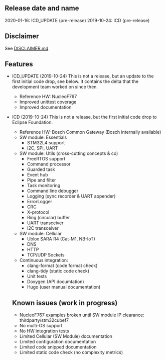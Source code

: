 ## Release date and name ## 
2020-01-16: ICD_UPDATE (pre-release)
2019-10-24: ICD (pre-release)

## Disclaimer ##
See [DISCLAIMER.md](https://github.com/Bosch-AE-SW/cddk-oss/blob/master/DISCLAIMER.md)

## Features ##
* ICD_UPDATE (2019-10-24)
  This is not a release, but an update to the first initial code drop, see below. It contains the delta that the development team worked on since then.
  * Reference HW: NucleoF767
  * Improved unittest coverage
  * Improved documentation
* ICD (2019-10-24)
  This is not a release, but the first initial code drop to Eclipse Foundation.
  * Reference HW: Bosch Common Gateway (Bosch internally available)
  * SW module: Essentials
    * STM32L4 support
    * I2C, SPI, UART
  * SW module: Utils (cross-cutting concepts & co)
    * FreeRTOS support
    * Command processor
    * Guarded task
    * Event hub
    * Pipe and filter
    * Task monitoring
    * Command line debugger
    * Logging (sync recorder & UART appender)
    * ErrorLogger
    * CRC
    * X-protocol
    * Ring (circular) buffer
    * UART transceiver
    * I2C transceiver
  * SW module: Cellular
    * Ublox SARA R4 (Cat-M1, NB-IoT)
    * DNS
    * HTTP
    * TCP/UDP Sockets
  * Continuous integration:
    * clang-format (code format check)
    * clang-tidy (static code check)
    * Unit tests
    * Doxygen (API documtation)
    * Hugo (user manual documentation)
  
  ## Known issues (work in progress) ##
  * NucleoF767 examples broken until SW module IP clearance: thirdparty/stm32cubef7
  * No multi-OS support
  * No HW integration tests
  * Limited Cellular (SW Module) documentation
  * Limited configuration documentation
  * Limited code snipped documentation
  * Limited static code check (no complexity metrics)
